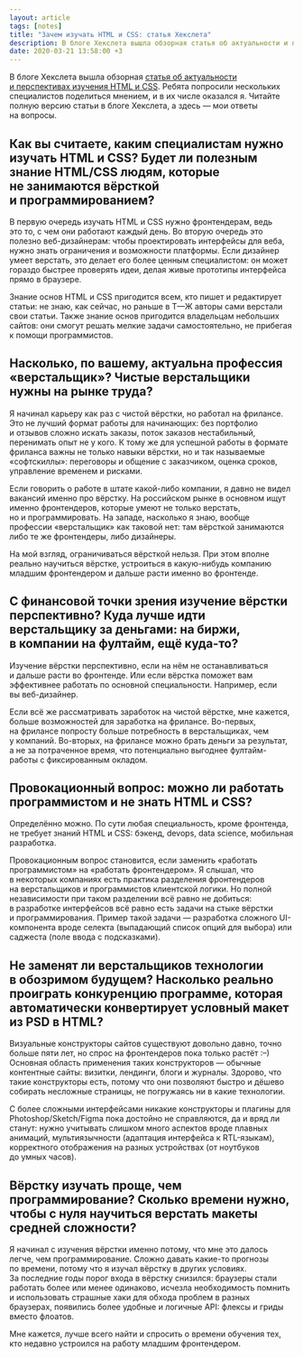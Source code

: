 ```yaml
---
layout: article
tags: [notes]
title: "Зачем изучать HTML и CSS: статья Хекслета"
description: В блоге Хекслета вышла обзорная статья об актуальности и перспективах изучения HTML и CSS. Ребята попросили нескольких специалистов поделиться мнением, и в их числе оказался я. Читайте полную версию статьи в блоге Хекслета, а здесь — мои ответы на вопросы.
date: 2020-03-21 13:58:00 +3
---
```

<p class="subtitle">В блоге Хекслета вышла обзорная <a href="https://ru.hexlet.io/blog/posts/zachem-izuchat-html-i-css-ili-kogda-roboty-zamenyat-verstalschikov-na-rynke-truda">статья об актуальности и перспективах изучения HTML и CSS</a>. Ребята попросили нескольких специалистов поделиться мнением, и в их числе оказался я. Читайте полную версию статьи в блоге Хекслета, а здесь — мои ответы на вопросы.</p>

<h2 class="h3">Как вы считаете, каким специалистам нужно изучать HTML и CSS? Будет ли полезным знание HTML/CSS людям, которые не занимаются вёрсткой и программированием?</h2>

В первую очередь изучать HTML и CSS нужно фронтендерам, ведь это то, с чем они работают каждый день. Во вторую очередь это полезно веб-дизайнерам: чтобы проектировать интерфейсы для веба, нужно знать ограничения и возможности платформы. Если дизайнер умеет верстать, это делает его более ценным специалистом: он может гораздо быстрее проверять идеи, делая живые прототипы интерфейса прямо в браузере.

Знание основ HTML и CSS пригодится всем, кто пишет и редактирует статьи: не знаю, как сейчас, но раньше в Т—Ж авторы сами верстали свои статьи. Также знание основ пригодится владельцам небольших сайтов: они смогут решать мелкие задачи самостоятельно, не прибегая к помощи программистов.

<h2 class="h3">Насколько, по вашему, актуальна профессия «верстальщик»? Чистые верстальщики нужны на рынке труда?</h2>

Я начинал карьеру как раз с чистой вёрстки, но работал на фрилансе. Это не лучший формат работы для начинающих: без портфолио и отзывов сложно искать заказы, поток заказов нестабильный, перенимать опыт не у кого. К тому же для успешной работы в формате фриланса важны не только навыки вёрстки, но и так называемые «софтскиллы»: переговоры и общение с заказчиком, оценка сроков, управление временем и рисками.

Если говорить о работе в штате какой-либо компании, я давно не видел вакансий именно про вёрстку. На российском рынке в основном ищут именно фронтендеров, которые умеют не только верстать, но и программировать. На западе, насколько я знаю, вообще профессии «верстальщик» как таковой нет: там вёрсткой занимаются либо те же фронтендеры, либо дизайнеры.

На мой взгляд, ограничиваться вёрсткой нельзя. При этом вполне реально научиться вёрстке, устроиться в какую-нибудь компанию младшим фронтендером и дальше расти именно во фронтенде.

<h2 class="h3">С финансовой точки зрения изучение вёрстки перспективно? Куда лучше идти верстальщику за деньгами: на биржи, в компании на фултайм, ещё куда-то?</h2>

Изучение вёрстки перспективно, если на нём не останавливаться и дальше расти во фронтенде. Или если вёрстка поможет вам эффективнее работать по основной специальности. Например, если вы веб-дизайнер.

Если всё же рассматривать заработок на чистой вёрстке, мне кажется, больше возможностей для заработка на фрилансе. Во-первых, на фрилансе попросту больше потребность в верстальщиках, чем у компаний. Во-вторых, на фрилансе можно брать деньги за результат, а не за потраченное время, что потенциально выгоднее фултайм-работы с фиксированным окладом.

<h2 class="h3">Провокационный вопрос: можно ли работать программистом и не знать HTML и CSS?</h2>

Определённо можно. По сути любая специальность, кроме фронтенда, не требует знаний HTML и CSS: бэкенд, devops, data science, мобильная разработка.

Провокационным вопрос становится, если заменить «работать программистом» на «работать фронтендером». Я слышал, что в некоторых компаниях есть практика разделения фронтендеров на верстальщиков и программистов клиентской логики. Но полной независимости при таком разделении всё равно не добиться: в разработке интерфейсов всё равно есть задачи на стыке вёрстки и программирования. Пример такой задачи — разработка сложного UI-компонента вроде селекта (выпадающий список опций для выбора) или саджеста (поле ввода с подсказками).

<h2 class="h3">Не заменят ли верстальщиков технологии в обозримом будущем? Насколько реально проиграть конкуренцию программе, которая автоматически конвертирует условный макет из PSD в HTML?</h2>

Визуальные конструкторы сайтов существуют довольно давно, точно больше пяти лет, но спрос на фронтендеров пока только растёт :–) Основная область применения таких конструкторов — обычные контентные сайты: визитки, лендинги, блоги и журналы. Здорово, что такие конструкторы есть, потому что они позволяют быстро и дёшево собирать несложные страницы, не погружаясь ни в какие технологии.

С более сложными интерфейсами никакие конструкторы и плагины для Photoshop/Sketch/Figma пока достойно не справляются, да и вряд ли станут: нужно учитывать слишком много аспектов вроде плавных анимаций, мультиязычности (адаптация интерфейса к RTL-языкам), корректного отображения на разных устройствах (от ноутбуков до умных часов).

<h2 class="h3">Вёрстку изучать проще, чем программирование? Сколько времени нужно, чтобы с нуля научиться верстать макеты средней сложности?</h2>

Я начинал с изучения вёрстки именно потому, что мне это далось легче, чем программирование. Сложно давать какие-то прогнозы по времени, потому что я изучал вёрстку в других условиях. За последние годы порог входа в вёрстку снизился: браузеры стали работать более или менее одинаково, исчезла необходимость помнить и использовать страшные хаки для обхода проблем в разных браузерах, появились более удобные и логичные API: флексы и гриды вместо флоатов.

Мне кажется, лучше всего найти и спросить о времени обучения тех, кто недавно устроился на работу младшим фронтендером.
